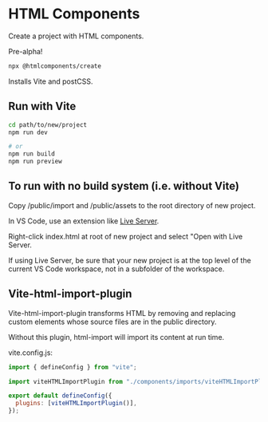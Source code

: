 # HTML Components

Create a project with HTML components.

Pre-alpha!

```bash
npx @htmlcomponents/create
```

Installs Vite and postCSS.

## Run with Vite

```bash
cd path/to/new/project
npm run dev

# or
npm run build
npm run preview
```

## To run with no build system (i.e. without Vite)

Copy /public/import and /public/assets to the root directory of new project.

In VS Code, use an extension like [Live Server](https://marketplace.visualstudio.com/items?itemName=ritwickdey.LiveServer).

Right-click index.html at root of new project and select "Open with Live Server.

If using Live Server, be sure that your new project is at the top level of the current VS Code workspace, not in a subfolder of the workspace.

## Vite-html-import-plugin

Vite-html-import-plugin transforms HTML by removing and replacing <html-import> custom elements whose source files are in the public directory.

Without this plugin, html-import will import its content at run time.

vite.config.js:

```javascript
import { defineConfig } from "vite";

import viteHTMLImportPlugin from "./components/imports/viteHTMLImportPlugin/viteHTMLImportPlugin";

export default defineConfig({
  plugins: [viteHTMLImportPlugin()],
});
```
